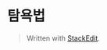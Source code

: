 # 탐욕법





> Written with [StackEdit](https://stackedit.io/).
<!--stackedit_data:
eyJoaXN0b3J5IjpbLTcwODQwOTI1N119
-->